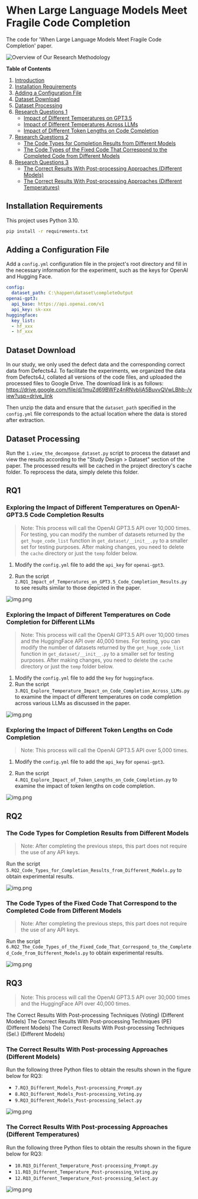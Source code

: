 # When Large Language Models Meet Fragile Code Completion

The code for 'When Large Language Models Meet Fragile Code Completion' paper.

![Overview of Our Research Methodology](doc/overview.png)


**Table of Contents**

1. [Introduction](#when-large-language-models-meet-fragile-code-completion)
2. [Installation Requirements](#installation-requirements)
3. [Adding a Configuration File](#adding-a-configuration-file)
4. [Dataset Download](#dataset-download)
5. [Dataset Processing](#dataset-processing)
6. [Research Questions 1](#rq1)
   - [Impact of Different Temperatures on GPT3.5](#exploring-the-impact-of-different-temperatures-on-openai-gpt35-code-completion-results)
   - [Impact of Different Temperatures Across LLMs](#exploring-the-impact-of-different-temperatures-on-code-completion-for-different-llms)
   - [Impact of Different Token Lengths on Code Completion](#exploring-the-impact-of-different-token-lengths-on-code-completion)
7. [Research Questions 2](#rq2)
   - [The Code Types for Completion Results from Different Models](#the-code-types-for-completion-results-from-different-models)
   - [The Code Types of the Fixed Code That Correspond to the Completed Code from Different Models](#the-code-types-of-the-fixed-code-that-correspond-to-the-completed-code-from-different-models)
8. [Research Questions 3](#rq3)
   - [The Correct Results With Post-processing Approaches (Different Models)](#the_correct_results_with_post-processing_approaches_%28different_models%29)
   - [The Correct Results With Post-processing Approaches (Different Temperatures)](#the_correct_results_with_post-processing_approaches_%28different_temperatures%29)





## Installation Requirements

This project uses Python 3.10.

```bash
pip install -r requirements.txt
```

## Adding a Configuration File

Add a `config.yml` configuration file in the project's root directory and fill in the necessary information for the experiment, such as the keys for OpenAI and Hugging Face.

```yml
config:
  dataset_path: C:\happen\dataset\completeOutput
openai-gpt3:
  api_base: https://api.openai.com/v1
  api_key: sk-xxx
huggingface:
  key_list:
  - hf_xxx
  - hf_xxx
```

## Dataset Download

In our study, we only used the defect data and the corresponding correct data from Defects4J. To facilitate the experiments, we organized the data from Defects4J, collated all versions of the code files, and uploaded the processed files to Google Drive. The download link is as follows: https://drive.google.com/file/d/1muZd69BWFz4nRNvbIjA5BuvvQVwLBhb-/view?usp=drive_link

Then unzip the data and ensure that the `dataset_path` specified in the `config.yml` file corresponds to the actual location where the data is stored after extraction.

## Dataset Processing

Run the `1.view_the_decompose_dataset.py` script to process the dataset and view the results according to the "Study Design > Dataset" section of the paper. The processed results will be cached in the project directory's cache folder. To reprocess the data, simply delete this folder.

## RQ1

### Exploring the Impact of Different Temperatures on OpenAI-GPT3.5 Code Completion Results

> Note: This process will call the OpenAI GPT3.5 API over 10,000 times. For testing, you can modify the number of datasets returned by the `get_huge_code_list` function in `get_dataset/__init__.py` to a smaller set for testing purposes. After making changes, you need to delete the `cache` directory or just the `temp` folder below.

1. Modify the `config.yml` file to add the `api_key` for `openai-gpt3`.

2. Run the script `2.RQ1_Impact_of_Temperatures_on_GPT3.5_Code_Completion_Results.py` to see results similar to those depicted in the paper.

![img.png](doc/RQ1_Impact_of_Temperatures_on_GPT3.5_Code_Completion_Results.png)


### Exploring the Impact of Different Temperatures on Code Completion for Different LLMs

> Note: This process will call the OpenAI GPT3.5 API over 10,000 times and the HuggingFace API over 40,000 times. For testing, you can modify the number of datasets returned by the `get_huge_code_list` function in `get_dataset/__init__.py` to a smaller set for testing purposes. After making changes, you need to delete the `cache` directory or just the `temp` folder below.

1. Modify the `config.yml` file to add the `key` for `huggingface`.
2. Run the script `3.RQ1_Explore_Temperature_Impact_on_Code_Completion_Across_LLMs.py` to examine the impact of different temperatures on code completion across various LLMs as discussed in the paper.

![img.png](doc/RQ1_Explore_Temperature_Impact_on_Code_Completion_Across_LLMs.png)

### Exploring the Impact of Different Token Lengths on Code Completion

> Note: This process will call the OpenAI GPT3.5 API over 5,000 times.

1. Modify the `config.yml` file to add the `api_key` for `openai-gpt3`.

2. Run the script `4.RQ1_Explore_Impact_of_Token_Lengths_on_Code_Completion.py` to examine the impact of token lengths on code completion.


![img.png](doc/RQ1_Explore_Impact_of_Token_Lengths_on_Code_Completion.png)


## RQ2

### The Code Types for Completion Results from Different Models

> Note: After completing the previous steps, this part does not require the use of any API keys.

Run the script `5.RQ2_Code_Types_for_Completion_Results_from_Different_Models.py` to obtain experimental results.

![img.png](doc/RQ2_Code_Types_for_Completion_Results_from_Different_Models.png)
### The Code Types of the Fixed Code That Correspond to the Completed Code from Different Models

> Note: After completing the previous steps, this part does not require the use of any API keys.

Run the script `6.RQ2_The_Code_Types_of_the_Fixed_Code_That_Correspond_to_the_Completed_Code_from_Different_Models.py` to obtain experimental results.

![img.png](doc/RQ2_The_Code_Types_of_the_Fixed_Code_That_Correspond_to_the_Completed_Code_from_Different_Models.png)



## RQ3

> Note: This process will call the OpenAI GPT3.5 API over 30,000 times and the HuggingFace API over 40,000 times. 

The Correct Results With Post-processing Techniques (Voting) (Different Models)
The Correct Results With Post-processing Techniques (PE) (Different Models)
The Correct Results With Post-processing Techniques (Sel.) (Different Models)
### The Correct Results With Post-processing Approaches (Different Models)
Run the following three Python files to obtain the results shown in the figure below for RQ3:
- `7.RQ3_Different_Models_Post-processing_Prompt.py`
- `8.RQ3_Different_Models_Post-processing_Voting.py`
- `9.RQ3_Different_Models_Post-processing_Select.py`

![img.png](doc/RQ3_Different_Models_Post-processing.png)


### The Correct Results With Post-processing Approaches (Different Temperatures)

Run the following three Python files to obtain the results shown in the figure below for RQ3:
- `10.RQ3_Different_Temperature_Post-processing_Prompt.py`
- `11.RQ3_Different_Temperature_Post-processing_Voting.py`
- `12.RQ3_Different_Temperature_Post-processing_Select.py`

![img.png](doc/RQ3_Different_Temperature_Post-processing.png)


